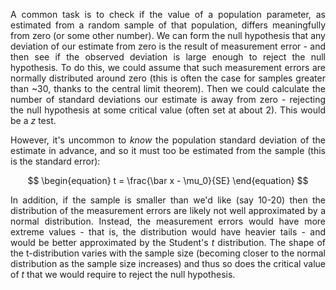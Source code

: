 <div style="text-align: justify">
<p>A common task is to check if the value of a population parameter, as
estimated from a random sample of that population, differs meaningfully from
zero (or some other number). We can form the null hypothesis that any deviation
of our estimate from zero is the result of measurement error - and then see if
the observed deviation is large enough to reject the null hypothesis. To do
this, we could assume that such measurement errors are normally distributed
around zero (this is often the case for samples greater than ~30, thanks to the
central limit theorem). Then we could calculate the number of standard
deviations our estimate is away from zero - rejecting the null hypothesis at
some critical value (often set at about 2). This would be a <i>z</i> test.</p>

<p>However, it's uncommon to <i>know</i> the population standard deviation of
the estimate in advance, and so it must too be estimated from the sample (this
is the standard error):</p>
</div>

$$
\begin{equation}
t = \frac{\bar x - \mu_0}{SE}
\end{equation}
$$

<div style="text-align: justify">
<p>In addition, if the sample is smaller than we'd like (say 10-20) then the
distribution of the measurement errors are likely not well approximated by a
normal distribution. Instead, the measurement errors would have more extreme
values - that is, the distribution would have heavier tails - and would be
better approximated by the Student's <i>t</i> distribution. The shape of the
t-distribution varies with the sample size (becoming closer to the normal
distribution as the sample size increases) and thus so does the critical value
of <i>t</i> that we would require to reject the null hypothesis.</p>
</div>

